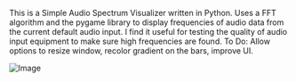 This is a Simple Audio Spectrum Visualizer written in Python.
Uses a FFT algorithm and the pygame library to display frequencies of audio data from the current default audio input.
I find it useful for testing the quality of audio input equipment to make sure high frequencies are found.
To Do: Allow options to resize window, recolor gradient on the bars, improve UI.

![Image](https://github.com/user-attachments/assets/aa060f88-3d5a-4e24-aac6-ac01011ea82a)
